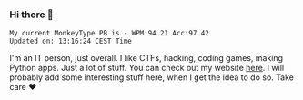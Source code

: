 ### Hi there 👋
<!-- PB START -->
```
My current MonkeyType PB is - WPM:94.21 Acc:97.42
Updated on: 13:16:24 CEST Time
```
<!-- PB END -->
I'm an IT person, just overall. I like CTFs, hacking, coding games, making Python apps. Just a lot of stuff.
You can check out my website [here](https://skill3472.github.io/).
I will probably add some interesting stuff here, when I get the idea to do so. Take care ❤️
